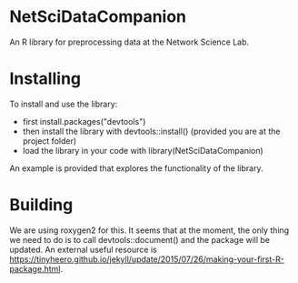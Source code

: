 # NetSciDataCompanion

An R library for preprocessing data at the Network Science Lab.

# Installing

To install and use the library:
- first install.packages("devtools")
- then install the library with devtools::install() (provided you are at the project folder)
- load the library in your code with library(NetSciDataCompanion)

An example is provided that explores the functionality of the library.

# Building

We are using roxygen2 for this. It seems that at the moment, the only thing we need to do is to call devtools::document() and the package will be updated. 
An external useful resource is https://tinyheero.github.io/jekyll/update/2015/07/26/making-your-first-R-package.html.






